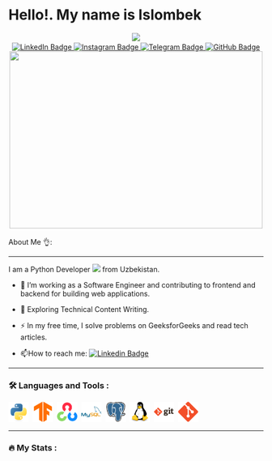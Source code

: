# Hello!. My name is Islombek

<div id="header" align="center">
  <img src="https://i.giphy.com/media/v1.Y2lkPTc5MGI3NjExMXRlYWY3cXdwampocng2azlwcXg5ZTgwM2J4ZHQ3MXhsZThha3VuaSZlcD12MV9pbnRlcm5hbF9naWZfYnlfaWQmY3Q9cw/hev8gFbbJKQehO4HkZ/giphy.gif" width="200"/>
</div>

<div id="badges" id="header" align="center">
  <a href="https://www.linkedin.com/in/islombekamirovuz?utm_source=share&utm_campaign=share_via&utm_content=profile&utm_medium=android_app" target="_blank">
    <img src="https://img.shields.io/badge/LinkedIn-blue?style=for-the-badge&logo=linkedin&logoColor=white" alt="LinkedIn Badge"/>
  </a>
  <a href="https://www.instagram.com/invites/contact/? igsh=hripl3fp07uh&utm_content=m305yx7" target="_blank">
  <img src="https://img.shields.io/badge/Instagram-E4405F?style=for-the-badge&logo=instagram&logoColor=white" alt="Instagram Badge"/>
  </a>
  <a href="https://t.me/islombekamirov" target="_blank">
    <img src="https://img.shields.io/badge/Telegram-2CA5E0?style=for-the-badge&logo=telegram&logoColor=white" alt="Telegram Badge"/>
  </a>
  <a href="https://github.com/islombek1606" target="_blank">
  <img src="https://img.shields.io/badge/GitHub-181717?style=for-the-badge&logo=github&logoColor=white" alt="GitHub Badge"/>
  </a>
</div>

<div align="center">
  <img src="https://i.giphy.com/media/v1.Y2lkPTc5MGI3NjExcmNweHhxeGFrMmtlbWtjdnB1azZ3dm55NnowbHJpNGZpZ3Z6cGlxdyZlcD12MV9pbnRlcm5hbF9naWZfYnlfaWQmY3Q9Zw/3oKIPEqDGUULpEU0aQ/giphy.gif" width="500" height="350"/>
</div>


About Me 👌:

<hr class="line"></hr>

I am a Python Developer <img src="https://media.giphy.com/media/WUlplcMpOCEmTGBtBW/giphy.gif" width="20"> from Uzbekistan.

- :telescope: I’m working as a Software Engineer and contributing to frontend and backend for building web applications.

- :seedling: Exploring Technical Content Writing.

- :zap: In my free time, I solve problems on GeeksforGeeks and read tech articles.

- :mailbox:How to reach me: [![Linkedin Badge](https://img.shields.io/badge/-kakbar-blue?style=flat&logo=Linkedin&logoColor=white)](your-linkedin-url)

---
### :hammer_and_wrench: Languages and Tools :
<div>
  <img src="https://github.com/devicons/devicon/blob/master/icons/python/python-original.svg" title="Python" alt="Python" width="40" height="40"/>&nbsp;
  <img src="https://github.com/devicons/devicon/blob/master/icons/tensorflow/tensorflow-original.svg" title="Artificial Intelligence" alt="Artificial Intelligence" width="40" height="40"/>&nbsp;
  <img src="https://github.com/devicons/devicon/blob/master/icons/opencv/opencv-original.svg" title="Computer Vision" alt="Computer Vision" width="40" height="40"/>&nbsp;
  <img src="https://github.com/devicons/devicon/blob/master/icons/mysql/mysql-original-wordmark.svg" title="MySQL" alt="MySQL" width="40" height="40"/>&nbsp;
  <img src="https://github.com/devicons/devicon/blob/master/icons/postgresql/postgresql-original.svg" title="PostgreSQL" alt="PostgreSQL" width="40" height="40"/>&nbsp;
  <img src="https://github.com/devicons/devicon/blob/master/icons/linux/linux-original.svg" title="Network Administrator" alt="Network Administrator" width="40" height="40"/>&nbsp;
  <img src="https://github.com/devicons/devicon/blob/master/icons/git/git-original-wordmark.svg" title="Git" alt="Git" width="40" height="40"/>&nbsp;
  <img src="https://github.com/devicons/devicon/blob/master/icons/git/git-original.svg" title="Git Clone" alt="Git Clone" width="40" height="40"/>
</div>


---

### :fire: My Stats :




